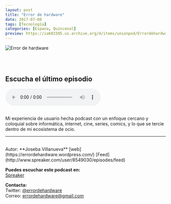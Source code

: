 ```yaml
---
layout: post
title: "Error de hardware"
date: 2017-07-08 
tags: [Tecnología]
categories: [Espana, Quincenal]
preview: https://ia601505.us.archive.org/4/items/unionpod/Errordehardware300.jpeg
---
```


![Error de hardware](https://ia601505.us.archive.org/4/items/unionpod/Errordehardware500.jpeg)

<br/>
<br/>

## Escucha el último episodio

<!--reproductor-feed=http://www.spreaker.com/user/8549030/episodes/feed-->
<!--reproductor-start-->
<audio id="audio" preload="auto" controls="" src="http://api.spreaker.com/download/episode/12743795/podcast_1504759522.mp3"></audio>
<!--reproductor-end-->

<br/>  
Mi experiencia de usuario hecha podcast con un enfoque cercano y coloquial sobre informática, internet, cine, series, comics, y lo que se tercie dentro de mi ecosistema de ocio.

_ _ _
<br>
Autor: **Joseba Villanueva**  
[web](https://errordehardware.wordpress.com/)  
[Feed](http://www.spreaker.com/user/8549030/episodes/feed)  


**Puedes escuchar este podcast en:**  
[Spreaker](https://www.spreaker.com/user/joseba_villanueva)  



**Contacta:**  
Twitter: [@errordehardware](https://twitter.com/errordehardware)  
Correo: [errordehardware@gmail.com](mailto:errordehardware@gmail.com)  


